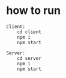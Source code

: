 # how to run

    Client:
        cd client 
        npm i
        npm start

    Server:
        cd server
        npm i
        npm start

